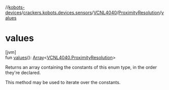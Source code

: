//[kobots-devices](../../../../index.md)/[crackers.kobots.devices.sensors](../../index.md)/[VCNL4040](../index.md)/[ProximityResolution](index.md)/[values](values.md)

# values

[jvm]\
fun [values](values.md)(): [Array](https://kotlinlang.org/api/latest/jvm/stdlib/kotlin/-array/index.html)&lt;[VCNL4040.ProximityResolution](index.md)&gt;

Returns an array containing the constants of this enum type, in the order they're declared.

This method may be used to iterate over the constants.
